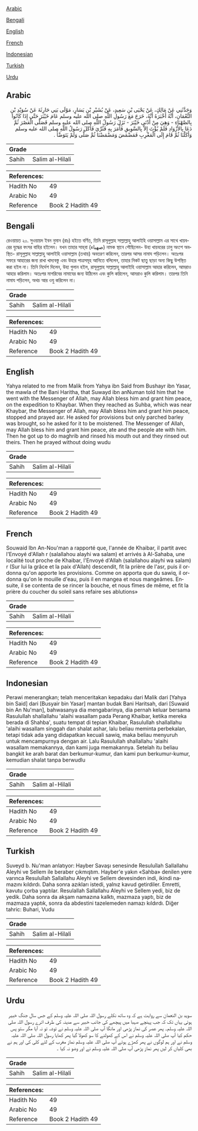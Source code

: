 [Arabic](#arabic)

[Bengali](#bengali)

[English](#english)

[French](#french)

[Indonesian](#indonesian)

[Turkish](#turkish)

[Urdu](#urdu)

## Arabic


<div dir="rtl" lang="ar" style={{fontSize:'larger',backgroundColor:'#f8f9fa',padding:20}}>
وَحَدَّثَنِي عَنْ مَالِكٍ، عَنْ يَحْيَى بْنِ سَعِيدٍ، عَنْ بُشَيْرِ بْنِ يَسَارٍ، مَوْلَى بَنِي حَارِثَةَ عَنْ سُوَيْدِ بْنِ النُّعْمَانِ، أَنَّهُ أَخْبَرَهُ أَنَّهُ، خَرَجَ مَعَ رَسُولِ اللَّهِ صلى الله عليه وسلم عَامَ خَيْبَرَ حَتَّى إِذَا كَانُوا بِالصَّهْبَاءِ - وَهِيَ مِنْ أَدْنَى خَيْبَرَ - نَزَلَ رَسُولُ اللَّهِ صلى الله عليه وسلم فَصَلَّى الْعَصْرَ ثُمَّ دَعَا بِالأَزْوَادِ فَلَمْ يُؤْتَ إِلاَّ بِالسَّوِيقِ فَأَمَرَ بِهِ فَثُرِّيَ فَأَكَلَ رَسُولُ اللَّهِ صلى الله عليه وسلم وَأَكَلْنَا ثُمَّ قَامَ إِلَى الْمَغْرِبِ فَمَضْمَضَ وَمَضْمَضْنَا ثُمَّ صَلَّى وَلَمْ يَتَوَضَّأْ ‏.‏
</div>
<div style={{backgroundColor:'#f8f9fa',padding:20, marginBottom: 10}}><table> <thead> <tr> <th>Grade</th> <th></th> </tr> </thead> <tbody> <tr><td>Sahih</td><td>Salim al-Hilali</td></tr></tbody></table><table> <thead> <tr> <th>References:</th> <th></th> </tr> </thead> <tbody><tr><td>Hadith No</td><td>49</td></tr><tr><td>Arabic No</td><td>49</td></tr><tr><td>Reference</td><td>Book 2 Hadith 49</td></tr></tbody></table></div>

## Bengali


<div dir="ltr" lang="bn" style={{fontSize:'larger',backgroundColor:'#f8f9fa',padding:20}}>
রেওয়ায়ত ২০. সুওয়ায়দ ইবন নুমান (রাঃ) হইতে বর্ণিত, তিনি রাসূলুল্লাহ সাল্লাল্লাহু আলাইহি ওয়াসাল্লাম এর সাথে খায়বরের যুদ্ধের বৎসর বাহির হইলেন। যখন তাহার সাহ্‌বা (صهباء) নামক স্থানে পৌছিলেন- উহা খায়বরের ঢালু অংশে অবস্থিত- রাসূলুল্লাহ সাল্লাল্লাহু আলাইহি ওয়াসাল্লাম (তথায়) অবতরণ করিলেন, তারপর আসর নামায পড়িলেন। অতঃপর সফরে আহারের জন্য রাখা খাদ্যবস্তু এবং উহার পাত্রসমূহ আনিতে বলিলেন, তাহার নিকট ছাতু ছাড়া অন্য কিছু উপস্থিত করা হইল না। তিনি নির্দেশ দিলেন, উহা গুলান হইল, রাসূলুল্লাহ সাল্লাল্লাহু আলাইহি ওয়াসাল্লাম আহার করিলেন, আমরাও আহার করিলাম। অতঃপর মাগরিবের নামাযের জন্য উঠিলেন এবং কুলি করিলেন, আমরাও কুলি করিলাম। তারপর তিনি নামায পড়িলেন, অথচ আর ওযু করিলেন না।
</div>
<div style={{backgroundColor:'#f8f9fa',padding:20, marginBottom: 10}}><table> <thead> <tr> <th>Grade</th> <th></th> </tr> </thead> <tbody> <tr><td>Sahih</td><td>Salim al-Hilali</td></tr></tbody></table><table> <thead> <tr> <th>References:</th> <th></th> </tr> </thead> <tbody><tr><td>Hadith No</td><td>49</td></tr><tr><td>Arabic No</td><td>49</td></tr><tr><td>Reference</td><td>Book 2 Hadith 49</td></tr></tbody></table></div>

## English


<div dir="ltr" lang="en" style={{fontSize:'larger',backgroundColor:'#f8f9fa',padding:20}}>
Yahya related to me from Malik from Yahya ibn Said from Bushayr ibn Yasar, the mawla of the Bani Haritha, that Suwayd ibn anNuman told him that he went with the Messenger of Allah, may Allah bless him and grant him peace, on the expedition to Khaybar. When they reached as Suhba, which was near Khaybar, the Messenger of Allah, may Allah bless him and grant him peace, stopped and prayed asr. He asked for provisions but only parched barley was brought, so he asked for it to be moistened. The Messenger of Allah, may Allah bless him and grant him peace, ate and the people ate with him. Then he got up to do maghrib and rinsed his mouth out and they rinsed out theirs. Then he prayed without doing wudu
</div>
<div style={{backgroundColor:'#f8f9fa',padding:20, marginBottom: 10}}><table> <thead> <tr> <th>Grade</th> <th></th> </tr> </thead> <tbody> <tr><td>Sahih</td><td>Salim al-Hilali</td></tr></tbody></table><table> <thead> <tr> <th>References:</th> <th></th> </tr> </thead> <tbody><tr><td>Hadith No</td><td>49</td></tr><tr><td>Arabic No</td><td>49</td></tr><tr><td>Reference</td><td>Book 2 Hadith 49</td></tr></tbody></table></div>

## French


<div dir="ltr" lang="fr" style={{fontSize:'larger',backgroundColor:'#f8f9fa',padding:20}}>
Souwaid Ibn An-Nou'man a rapporté que, l'année de Khaibar, il partit avec l'Envoyé d'Allah r (salallahou alayhi wa salam) et arrivés à Al-Sahaba, une localité tout proche de Khaibar, l'Envoyé d'Allah (salallahou alayhi wa salam) r (Sur lui la grâce et la paix d'Allah) descendit, fit la prière de l'asr, puis il ordonna qu'on apporte les provisions. Comme on apporta que du sawiq, il ordonna qu'on le mouille d'eau, puis il en mangea et nous mangeâmes. Ensuite, il se contenta de se rincer la bouche, et nous fîmes de même, et fit la prière du coucher du soleil sans refaire ses ablutions»
</div>
<div style={{backgroundColor:'#f8f9fa',padding:20, marginBottom: 10}}><table> <thead> <tr> <th>Grade</th> <th></th> </tr> </thead> <tbody> <tr><td>Sahih</td><td>Salim al-Hilali</td></tr></tbody></table><table> <thead> <tr> <th>References:</th> <th></th> </tr> </thead> <tbody><tr><td>Hadith No</td><td>49</td></tr><tr><td>Arabic No</td><td>49</td></tr><tr><td>Reference</td><td>Book 2 Hadith 49</td></tr></tbody></table></div>

## Indonesian


<div dir="ltr" lang="id" style={{fontSize:'larger',backgroundColor:'#f8f9fa',padding:20}}>
Perawi menerangkan; telah menceritakan kepadaku dari Malik dari [Yahya bin Said] dari [Busyair bin Yasar] mantan budak Bani Haritsah, dari [Suwaid bin An Nu'man], bahwasanya dia mengabarinya, dia pernah keluar bersama Rasulullah shallallahu 'alaihi wasallam pada Perang Khaibar, ketika mereka berada di Shahba', suatu tempat di tepian Khaibar, Rasulullah shallallahu 'alaihi wasallam singgah dan shalat ashar, lalu beliau meminta perbekalan, tetapi tidak ada yang didapatkan kecuali sawiq, maka beliau menyuruh untuk mencampurnya dengan air. Lalu Rasulullah shallallahu 'alaihi wasallam memakannya, dan kami juga memakannya. Setelah itu beliau bangkit ke arah barat dan berkumur-kumur, dan kami pun berkumur-kumur, kemudian shalat tanpa berwudlu
</div>
<div style={{backgroundColor:'#f8f9fa',padding:20, marginBottom: 10}}><table> <thead> <tr> <th>Grade</th> <th></th> </tr> </thead> <tbody> <tr><td>Sahih</td><td>Salim al-Hilali</td></tr></tbody></table><table> <thead> <tr> <th>References:</th> <th></th> </tr> </thead> <tbody><tr><td>Hadith No</td><td>49</td></tr><tr><td>Arabic No</td><td>49</td></tr><tr><td>Reference</td><td>Book 2 Hadith 49</td></tr></tbody></table></div>

## Turkish


<div dir="ltr" lang="tr" style={{fontSize:'larger',backgroundColor:'#f8f9fa',padding:20}}>
Suveyd b. Nu'man anlatıyor: Hayber Savaşı senesinde Resuluîlah Sallallahu Aleyhi ve Sellem ile beraber çıkmıştım. Hayber'e yakın «Sahba» denilen yere varınca Resuluîlah Sallallahu Aleyhi ve Sellem devesinden indi, ikindi na­mazını kıldırdı. Daha sonra azıkları istedi, yalnız kavud getirdiler. Emretti, kavutu çorba yaptılar. Resulallah Sallallahu Aleyhi ve Sellem yedi, biz de yedik. Daha sonra da akşam namazına kalktı, mazmaza yaptı, biz de mazmaza yaptık, sonra da abdestini tazelemeden namazı kıldırdı. Diğer tahric: Buhari, Vudu
</div>
<div style={{backgroundColor:'#f8f9fa',padding:20, marginBottom: 10}}><table> <thead> <tr> <th>Grade</th> <th></th> </tr> </thead> <tbody> <tr><td>Sahih</td><td>Salim al-Hilali</td></tr></tbody></table><table> <thead> <tr> <th>References:</th> <th></th> </tr> </thead> <tbody><tr><td>Hadith No</td><td>49</td></tr><tr><td>Arabic No</td><td>49</td></tr><tr><td>Reference</td><td>Book 2 Hadith 49</td></tr></tbody></table></div>

## Urdu


<div dir="rtl" lang="ur" style={{fontSize:'larger',backgroundColor:'#f8f9fa',padding:20}}>
سوید بن النعمان سے روایت ہے کہ وہ ساتھ نکلے رسول اللہ صلی اللہ علیہ وسلم کے جس سال جنگ خبیر ہوئی یہاں تک کہ جب پہنچے صہبا میں پیچھے کی جانب خبیر سے مدینہ کی طرف اترے رسول اللہ صلی اللہ علیہ وسلم۔ پھر عصر کی نماز پڑھی اور مانگا آپ صلی اللہ علیہ وسلم نے توشہ تو نہ آیا مگر ستو پس حکم کیا آپ صلی اللہ علیہ وسلم نے اس کے کھولنے کا سو کھولا گیا پھر کھایا رسول اللہ صلی اللہ علیہ وسلم نے اور ہم لوگوں نے پھر کھڑے ہوئے آپ صلی اللہ علیہ وسلم نماز مغرب کے لئے کلی کی اور ہم نے بھی کلیاں کر لیں پھر نماز پڑھی آپ صلی اللہ علیہ وسلم نے اور وضو نہ کیا ۔
</div>
<div style={{backgroundColor:'#f8f9fa',padding:20, marginBottom: 10}}><table> <thead> <tr> <th>Grade</th> <th></th> </tr> </thead> <tbody> <tr><td>Sahih</td><td>Salim al-Hilali</td></tr></tbody></table><table> <thead> <tr> <th>References:</th> <th></th> </tr> </thead> <tbody><tr><td>Hadith No</td><td>49</td></tr><tr><td>Arabic No</td><td>49</td></tr><tr><td>Reference</td><td>Book 2 Hadith 49</td></tr></tbody></table></div>